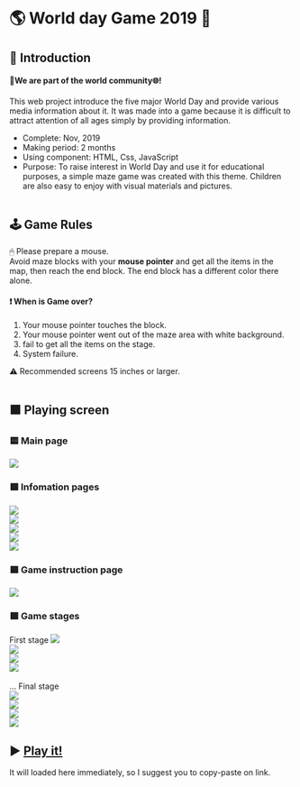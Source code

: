 # 🌎 World day Game 2019 🎉
## 📄 Introduction
#### 👥We are part of the world community🌐!
This web project introduce the five major World Day and provide various media information about it. It was made into a game because it is difficult to attract attention of all ages simply by providing information.
* Complete: Nov, 2019
* Making period: 2 months
* Using component: HTML, Css, JavaScript
* Purpose: To raise interest in World Day and use it for educational purposes, a simple maze game was created with this theme. Children are also easy to enjoy with visual materials and pictures.
<br><br>
## 🕹 Game Rules
🖱 Please prepare a mouse.<br>
Avoid maze blocks with your **mouse pointer** and get all the items in the map, then reach the end block. The end block has a different color there alone.<br>
#### ❗️ When is Game over?
1. Your mouse pointer touches the block.
2. Your mouse pointer went out of the maze area with white background.
3. fail to get all the items on the stage.
4. System failure.

⚠️ Recommended screens 15 inches or larger.
<br><br>
## 🟧 Playing screen
### 🟨 Main page
<img src=https://user-images.githubusercontent.com/53461080/86586485-e97c0080-bfc2-11ea-96ea-2afa063af158.png><br>
### 🟩 Infomation pages
<img src=https://user-images.githubusercontent.com/53461080/86586488-eb45c400-bfc2-11ea-8a05-82e831e255a9.png><br>
<img src=https://user-images.githubusercontent.com/53461080/86586492-ec76f100-bfc2-11ea-9d5f-d57ea1e9384c.png><br>
<img src=https://user-images.githubusercontent.com/53461080/86586499-ee40b480-bfc2-11ea-842f-31a3078d62e3.png><br>
<img src=https://user-images.githubusercontent.com/53461080/86586506-f00a7800-bfc2-11ea-8fc2-77bb9c7ea5ba.png><br>
<img src=https://user-images.githubusercontent.com/53461080/86586513-f13ba500-bfc2-11ea-9e0e-50e02cc1c444.png><br>
### 🟦 Game instruction page
<img src=https://user-images.githubusercontent.com/53461080/86586515-f26cd200-bfc2-11ea-8609-9bd8deb360b7.png><br>
### 🟪 Game stages
First stage
<img src=https://user-images.githubusercontent.com/53461080/86586517-f3056880-bfc2-11ea-81c1-a637357af69f.png><br>
<img src=https://user-images.githubusercontent.com/53461080/86586518-f3056880-bfc2-11ea-8098-67cc1000ae55.png><br>
<img src=https://user-images.githubusercontent.com/53461080/86586519-f39dff00-bfc2-11ea-9f7f-4f9bd755791a.png><br>
<img src=https://user-images.githubusercontent.com/53461080/86586519-f39dff00-bfc2-11ea-9f7f-4f9bd755791a.png>
<br><br>... Final stage <br>
<img src=https://user-images.githubusercontent.com/53461080/86586521-f4cf2c00-bfc2-11ea-8e31-9c477e6092a4.png><br>
<img src=https://user-images.githubusercontent.com/53461080/86586525-f4cf2c00-bfc2-11ea-9460-eeb3f4524577.png><br>
<img src=https://user-images.githubusercontent.com/53461080/86586526-f567c280-bfc2-11ea-938e-01ff53d03c55.png><br>
<img src=https://user-images.githubusercontent.com/53461080/86586527-f6005900-bfc2-11ea-8613-3d60c6b76fe9.png><br>
## ▶️ [Play it!](https://mjkim0206.github.io/WebGame-WorldDayGame2019")
It will loaded here immediately, so I suggest you to copy-paste on link.
